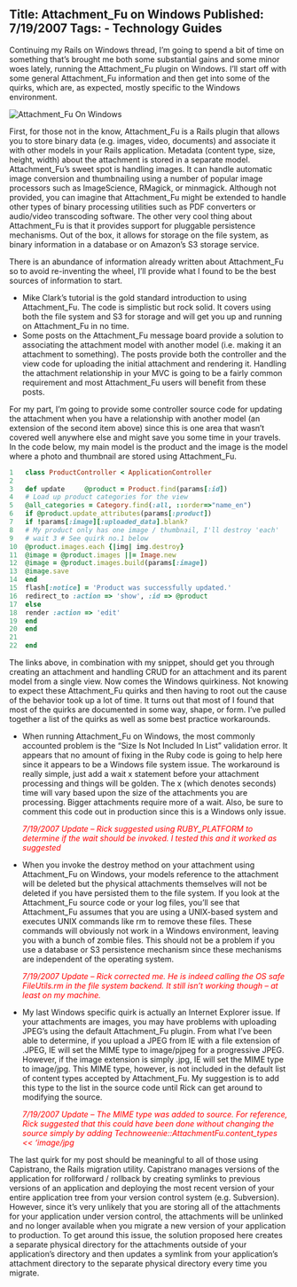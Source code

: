 Title: Attachment_Fu on Windows
Published: 7/19/2007
Tags:
    - Technology Guides
---
Continuing my Rails on Windows thread, I’m going to spend a bit of time on something that’s brought me both some substantial gains and some minor woes lately, running the Attachment_Fu plugin on Windows. I’ll start off with some general Attachment_Fu information and then get into some of the quirks, which are, as expected, mostly specific to the Windows environment.

![Attachment_Fu On Windows](http://s3.beckshome.com/20070719-Attachment-Fu.gif)

First, for those not in the know, Attachment_Fu is a Rails plugin that allows you to store binary data (e.g. images, video, documents) and associate it with other models in your Rails application. Metadata (content type, size, height, width) about the attachment is stored in a separate model. Attachment_Fu’s sweet spot is handling images. It can handle automatic image conversion and thumbnailing using a number of popular image processors such as ImageScience, RMagick, or minmagick. Although not provided, you can imagine that Attachment_Fu might be extended to handle other types of binary processing utilities such as PDF converters or audio/video transcoding software. The other very cool thing about Attachment_Fu is that it provides support for pluggable persistence mechanisms. Out of the box, it allows for storage on the file system, as binary information in a database or on Amazon’s S3 storage service.

There is an abundance of information already written about Attachment_Fu so to avoid re-inventing the wheel, I’ll provide what I found to be the best sources of information to start.

* Mike Clark’s tutorial is the gold standard introduction to using Attachment_Fu. The code is simplistic but rock solid. It covers using both the file system and S3 for storage and will get you up and running on Attachment_Fu in no time.
* Some posts on the Attachment_Fu message board provide a solution to associating the attachment model with another model (i.e. making it an attachment to something). The posts provide both the controller and the view code for uploading the initial attachment and rendering it. Handling the attachment relationship in your MVC is going to be a fairly common requirement and most Attachment_Fu users will benefit from these posts.

For my part, I’m going to provide some controller source code for updating the attachment when you have a relationship with another model (an extension of the second item above) since this is one area that wasn’t covered well anywhere else and might save you some time in your travels. In the code below, my main model is the product and the image is the model where a photo and thumbnail are stored using Attachment_Fu.

```ruby
1	class ProductController < ApplicationController
2	 
3	def update     @product = Product.find(params[:id])
4	# Load up product categories for the view
5	@all_categories = Category.find(:all, ::order=>"name_en")
6	if @product.update_attributes(params[:product])
7	if !params[:image][:uploaded_data].blank?
8	# My product only has one image / thumbnail, I'll destroy 'each'
9	# wait 3 # See quirk no.1 below
10	@product.images.each {|img| img.destroy}
11	@image = @product.images ||= Image.new
12	@image = @product.images.build(params[:image])
13	@image.save
14	end
15	flash[:notice] = 'Product was successfully updated.'
16	redirect_to :action => 'show', :id => @product
17	else
18	render :action => 'edit'
19	end
20	end
21	 
22	end
```
The links above, in combination with my snippet, should get you through creating an attachment and handling CRUD for an attachment and its parent model from a single view. Now comes the Windows quirkiness. Not knowing to expect these Attachment_Fu quirks and then having to root out the cause of the behavior took up a lot of time. It turns out that most of I found that most of the quirks are documented in some way, shape, or form. I’ve pulled together a list of the quirks as well as some best practice workarounds.

* When running Attachment_Fu on Windows, the most commonly accounted problem is the “Size Is Not Included In List” validation error. It appears that no amount of fixing in the Ruby code is going to help here since it appears to be a Windows file system issue. The workaround is really simple, just add a wait x statement before your attachment processing and things will be golden. The x (which denotes seconds) time will vary based upon the size of the attachments you are processing. Bigger attachments require more of a wait. Also, be sure to comment this code out in production since this is a Windows only issue.
    
    <span style="color:red"><i>7/19/2007 Update – Rick suggested using RUBY_PLATFORM to determine if the wait should be invoked. I tested this and it worked as suggested</i></span>

* When you invoke the destroy method on your attachment using Attachment_Fu on Windows, your models reference to the attachment will be deleted but the physical attachments themselves will not be deleted if you have persisted them to the file system. If you look at the Attachment_Fu source code or your log files, you’ll see that Attachment_Fu assumes that you are using a UNIX-based system and executes UNIX commands like rm to remove these files. These commands will obviously not work in a Windows environment, leaving you with a bunch of zombie files. This should not be a problem if you use a database or S3 persistence mechanism since these mechanisms are independent of the operating system.
    
    <span style="color:red"><i>7/19/2007 Update – Rick corrected me. He is indeed calling the OS safe FileUtils.rm in the file system backend. It still isn’t working though – at least on my machine.</i></span>

* My last Windows specific quirk is actually an Internet Explorer issue. If your attachments are images, you may have problems with uploading JPEG’s using the default Attachment_Fu plugin. From what I’ve been able to determine, if you upload a JPEG from IE with a file extension of .JPEG, IE will set the MIME type to image/pjpeg for a progressive JPEG. However, if the image extension is simply .jpg, IE will set the MIME type to image/jpg. This MIME type, however, is not included in the default list of content types accepted by Attachment_Fu. My suggestion is to add this type to the list in the source code until Rick can get around to modifying the source.
    
    <span style="color:red"><i>7/19/2007 Update – The MIME type was added to source. For reference, Rick suggested that this could have been done without changing the source simply by adding
Technoweenie::AttachmentFu.content_types << ‘image/jpg</i></span>

The last quirk for my post should be meaningful to all of those using Capistrano, the Rails migration utility. Capistrano manages versions of the application for rollforward / rollback by creating symlinks to previous versions of an application and deploying the most recent version of your entire application tree from your version control system (e.g. Subversion). However, since it’s very unlikely that you are storing all of the attachments for your application under version control, the attachments will be unlinked and no longer available when you migrate a new version of your application to production. To get around this issue, the solution proposed here creates a separate physical directory for the attachments outside of your application’s directory and then updates a symlink from your application’s attachment directory to the separate physical directory every time you migrate.